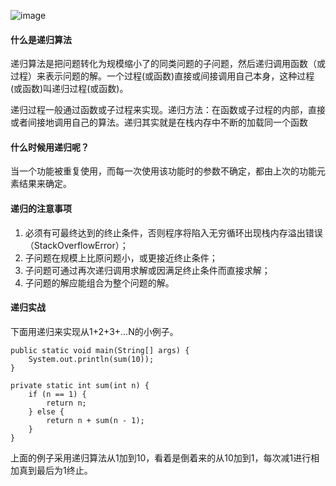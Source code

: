 ![image](https://timgsa.baidu.com/timg?image&quality=80&size=b9999_10000&sec=1513930120521&di=e148a55622ee37e7c15cf3447e3538fc&imgtype=0&src=http%3A%2F%2Fimage.codes51.com%2FArticle%2Fimage%2F20160509%2F20160509185614_6256.jpg)

#### 什么是递归算法

递归算法是把问题转化为规模缩小了的同类问题的子问题，然后递归调用函数（或过程）来表示问题的解。一个过程(或函数)直接或间接调用自己本身，这种过程(或函数)叫递归过程(或函数)。

递归过程一般通过函数或子过程来实现。递归方法：在函数或子过程的内部，直接或者间接地调用自己的算法。递归其实就是在栈内存中不断的加载同一个函数

#### 什么时候用递归呢？ 

当一个功能被重复使用，而每一次使用该功能时的参数不确定，都由上次的功能元素结果来确定。 

#### 递归的注意事项

1. 必须有可最终达到的终止条件，否则程序将陷入无穷循环出现栈内存溢出错误（StackOverflowError）；
1. 子问题在规模上比原问题小，或更接近终止条件；
1. 子问题可通过再次递归调用求解或因满足终止条件而直接求解；
1. 子问题的解应能组合为整个问题的解。

#### 递归实战

下面用递归来实现从1+2+3+...N的小例子。

```
public static void main(String[] args) {
	System.out.println(sum(10));
}

private static int sum(int n) {
	if (n == 1) {
		return n;
	} else {
		return n + sum(n - 1);
	}
}
```

上面的例子采用递归算法从1加到10，看着是倒着来的从10加到1，每次减1进行相加真到最后为1终止。

